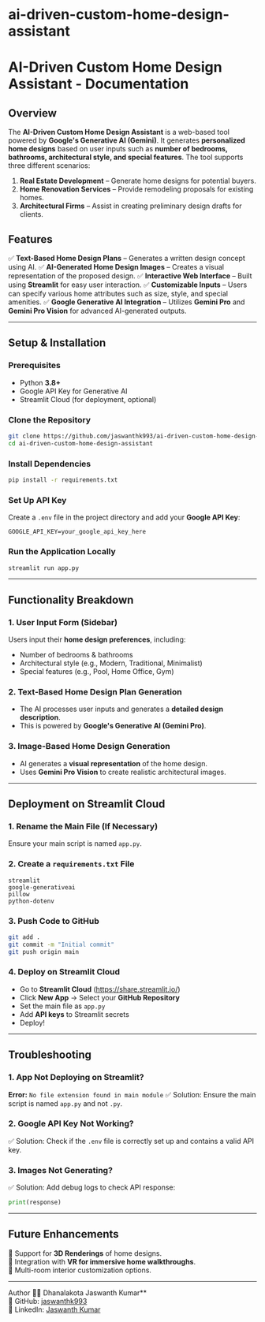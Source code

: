 # ai-driven-custom-home-design-assistant

# AI-Driven Custom Home Design Assistant - Documentation

## Overview
The **AI-Driven Custom Home Design Assistant** is a web-based tool powered by **Google's Generative AI (Gemini)**. It generates **personalized home designs** based on user inputs such as **number of bedrooms, bathrooms, architectural style, and special features**. The tool supports three different scenarios:
1. **Real Estate Development** – Generate home designs for potential buyers.
2. **Home Renovation Services** – Provide remodeling proposals for existing homes.
3. **Architectural Firms** – Assist in creating preliminary design drafts for clients.

## Features
✅ **Text-Based Home Design Plans** – Generates a written design concept using AI.
✅ **AI-Generated Home Design Images** – Creates a visual representation of the proposed design.
✅ **Interactive Web Interface** – Built using **Streamlit** for easy user interaction.
✅ **Customizable Inputs** – Users can specify various home attributes such as size, style, and special amenities.
✅ **Google Generative AI Integration** – Utilizes **Gemini Pro** and **Gemini Pro Vision** for advanced AI-generated outputs.

---
## Setup & Installation

### Prerequisites
- Python **3.8+**
- Google API Key for Generative AI
- Streamlit Cloud (for deployment, optional)

### Clone the Repository
```bash
git clone https://github.com/jaswanthk993/ai-driven-custom-home-design-assistant.git
cd ai-driven-custom-home-design-assistant
```

### Install Dependencies
```bash
pip install -r requirements.txt
```

### Set Up API Key
Create a `.env` file in the project directory and add your **Google API Key**:
```plaintext
GOOGLE_API_KEY=your_google_api_key_here
```

### Run the Application Locally
```bash
streamlit run app.py
```

---
## Functionality Breakdown

### 1. **User Input Form (Sidebar)**
Users input their **home design preferences**, including:
- Number of bedrooms & bathrooms
- Architectural style (e.g., Modern, Traditional, Minimalist)
- Special features (e.g., Pool, Home Office, Gym)

### 2. **Text-Based Home Design Plan Generation**
- The AI processes user inputs and generates a **detailed design description**.
- This is powered by **Google's Generative AI (Gemini Pro)**.

### 3. **Image-Based Home Design Generation**
- AI generates a **visual representation** of the home design.
- Uses **Gemini Pro Vision** to create realistic architectural images.

---
## Deployment on Streamlit Cloud

### 1. **Rename the Main File (If Necessary)**
Ensure your main script is named `app.py`.

### 2. **Create a `requirements.txt` File**
```plaintext
streamlit
google-generativeai
pillow
python-dotenv
```

### 3. **Push Code to GitHub**
```bash
git add .
git commit -m "Initial commit"
git push origin main
```

### 4. **Deploy on Streamlit Cloud**
- Go to **Streamlit Cloud** (https://share.streamlit.io/)
- Click **New App** → Select your **GitHub Repository**
- Set the main file as `app.py`
- Add **API keys** to Streamlit secrets
- Deploy!

---
## Troubleshooting

### 1. **App Not Deploying on Streamlit?**
**Error:** `No file extension found in main module`
✅ Solution: Ensure the main script is named `app.py` and not `.py`.

### 2. **Google API Key Not Working?**
✅ Solution: Check if the `.env` file is correctly set up and contains a valid API key.

### 3. **Images Not Generating?**
✅ Solution: Add debug logs to check API response:
```python
print(response)
```

---
## Future Enhancements
🔹 Support for **3D Renderings** of home designs.  
🔹 Integration with **VR for immersive home walkthroughs**.  
🔹 Multi-room interior customization options.

---
 Author
👨‍💻 Dhanalakota Jaswanth Kumar**  
🔗 GitHub: [jaswanthk993](https://github.com/jaswanthk993)  
🔗 LinkedIn: [Jaswanth Kumar](https://www.linkedin.com/in/jaswanth-kumar-)  


